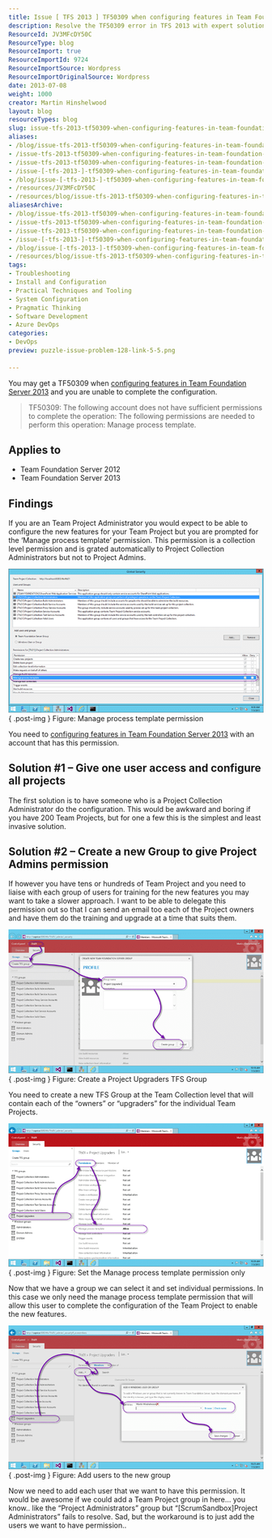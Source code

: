 ```yaml
---
title: Issue [ TFS 2013 ] TF50309 when configuring features in Team Foundation Server 2013
description: Resolve the TF50309 error in TFS 2013 with expert solutions. Learn how to manage permissions and configure features effectively for your projects.
ResourceId: JV3MFcDY50C
ResourceType: blog
ResourceImport: true
ResourceImportId: 9724
ResourceImportSource: Wordpress
ResourceImportOriginalSource: Wordpress
date: 2013-07-08
weight: 1000
creator: Martin Hinshelwood
layout: blog
resourceTypes: blog
slug: issue-tfs-2013-tf50309-when-configuring-features-in-team-foundation-server-2013
aliases:
- /blog/issue-tfs-2013-tf50309-when-configuring-features-in-team-foundation-server-2013
- /issue-tfs-2013-tf50309-when-configuring-features-in-team-foundation-server-2013/
- /issue-tfs-2013-tf50309-when-configuring-features-in-team-foundation-server-2013
- /issue-[-tfs-2013-]-tf50309-when-configuring-features-in-team-foundation-server-2013
- /blog/issue-[-tfs-2013-]-tf50309-when-configuring-features-in-team-foundation-server-2013
- /resources/JV3MFcDY50C
- /resources/blog/issue-tfs-2013-tf50309-when-configuring-features-in-team-foundation-server-2013
aliasesArchive:
- /blog/issue-tfs-2013-tf50309-when-configuring-features-in-team-foundation-server-2013
- /issue-tfs-2013-tf50309-when-configuring-features-in-team-foundation-server-2013/
- /issue-tfs-2013-tf50309-when-configuring-features-in-team-foundation-server-2013
- /issue-[-tfs-2013-]-tf50309-when-configuring-features-in-team-foundation-server-2013
- /blog/issue-[-tfs-2013-]-tf50309-when-configuring-features-in-team-foundation-server-2013
- /resources/blog/issue-tfs-2013-tf50309-when-configuring-features-in-team-foundation-server-2013
tags:
- Troubleshooting
- Install and Configuration
- Practical Techniques and Tooling
- System Configuration
- Pragmatic Thinking
- Software Development
- Azure DevOps
categories:
- DevOps
preview: puzzle-issue-problem-128-link-5-5.png

---
```

You may get a TF50309 when [configuring features in Team Foundation Server 2013](http://nkdagility.com/configure-features-in-team-foundation-server-2013) and you are unable to complete the configuration.

> TF50309: The following account does not have sufficient permissions to complete the operation: The following permissions are needed to perform this operation: Manage process template.

## Applies to

- Team Foundation Server 2012
- Team Foundation Server 2013

## Findings

If you are an Team Project Administrator you would expect to be able to configure the new features for your Team Project but you are prompted for the ‘Manage process template’ permission. This permission is a collection level permission and is grated automatically to Project Collection Administrators but not to Project Admins.

![image](images/image1-1-1.png "image")  
{ .post-img }
Figure: Manage process template permission

You need to [configuring features in Team Foundation Server 2013](http://nkdagility.com/configure-features-in-team-foundation-server-2013) with an account that has this permission.

## Solution #1 – Give one user access and configure all projects

The first solution is to have someone who is a Project Collection Administrator do the configuration. This would be awkward and boring if you have 200 Team Projects, but for one a few this is the simplest and least invasive solution.

## Solution #2 – Create a new Group to give Project Admins permission

If however you have tens or hundreds of Team Project and you need to liaise with each group of users for training for the new features you may want to take a slower approach. I want to be able to delegate this permission out so that I can send an email too each of the Project owners and have them do the training and upgrade at a time that suits them.

![image](images/image2-2-2.png "image")  
{ .post-img }
Figure: Create a Project Upgraders TFS Group

You need to create a new TFS Group at the Team Collection level that will contain each of the “owners” or “upgraders” for the individual Team Projects.

![image](images/image3-3-3.png "image")  
{ .post-img }
Figure: Set the Manage process template permission only

Now that we have a group we can select it and set individual permissions. In this case we only need the manage process template permission that will allow this user to complete the configuration of the Team Project to enable the new features.

![image](images/image4-4-4.png "image")  
{ .post-img }
Figure: Add users to the new group

Now we need to add each user that we want to have this permission. It would be awesome if we could add a Team Project group in here… you know.. like the “Project Administrators” group but “\[ScrumSandbox\]Project Administrators” fails to resolve. Sad, but the workaround is to just add the users we want to have permission..
